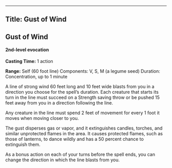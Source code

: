 -------------------------
Title: Gust of Wind
-------------------------

## Gust of Wind

#### 2nd-level evocation


**Casting Time:** 1 action

**Range:** Self (60 foot line) Components:
V, S, M (a legume seed) Duration:
Concentration, up to 1 minute


A line of strong wind 60 feet long and 10 feet wide blasts from you in a
direction you choose for the spell’s duration. Each creature that starts
its turn in the line must succeed on a Strength saving throw or be
pushed 15 feet away from you in a direction following the line.

Any creature in the line must spend 2 feet of movement for every 1 foot
it moves when moving closer to you.

The gust disperses gas or vapor, and it extinguishes candles, torches,
and similar unprotected flames in the area. It causes protected flames,
such as those of lanterns, to dance wildly and has a 50 percent chance
to extinguish them.

As a bonus action on each of your turns before the
spell ends, you can change the direction in which the line blasts from
you.


